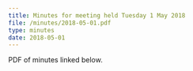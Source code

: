 ```yaml
---
title: Minutes for meeting held Tuesday 1 May 2018
file: /minutes/2018-05-01.pdf
type: minutes
date: 2018-05-01
---
```


PDF of minutes linked below.
